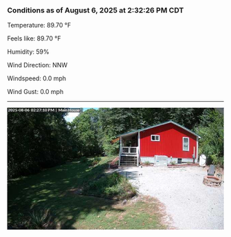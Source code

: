 ### Conditions as of August 6, 2025 at 2:32:26 PM CDT 

Temperature: 89.70 &deg;F

Feels like: 89.70 &deg;F

Humidity: 59%

Wind Direction: NNW

Windspeed: 0.0 mph

Wind Gust: 0.0 mph

---

<img src="./images/latest.jpeg"/>

